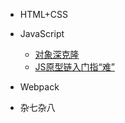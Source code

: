 * HTML+CSS

* JavaScript
  * [对象深克隆](teach/js/object)
  * [JS原型链入门指“难”](teach/js/prototype)

* Webpack

* 杂七杂八